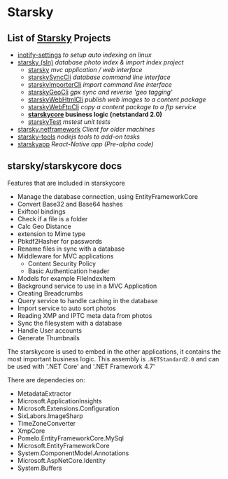 # Starsky
## List of [Starsky](../../readme.md) Projects
 * [inotify-settings](../../inotify-settings/readme.md) _to setup auto indexing on linux_
 * [starsky (sln)](../../starsky/readme.md) _database photo index & import index project_
    * [starsky](../../starsky/starsky/readme.md) _mvc application / web interface_
    * [starskySyncCli](../../starsky/starskysynccli/readme.md)  _database command line interface_
    * [starskyImporterCli](../../starsky/starskyimportercli/readme.md)  _import command line interface_
    * [starskyGeoCli](../../starsky/starskygeocli/readme.md)  _gpx sync and reverse 'geo tagging'_
    * [starskyWebHtmlCli](../../starsky/starskywebhtmlcli/readme.md)  _publish web images to a content package_
    * [starskyWebFtpCli](../../starsky/starskywebftpcli/readme.md)  _copy a content package to a ftp service_
    * __[starskycore](../../starsky/starskycore/readme.md) business logic (netstandard 2.0)__
    * [starskyTest](../../starsky/starskytest/readme.md)  _mstest unit tests_
 * [starsky.netframework](../../starsky.netframework/readme.md) _Client for older machines_
 * [starsky-tools](../../starsky-tools/readme.md) _nodejs tools to add-on tasks_
 * [starskyapp](../../starskyapp/readme.md) _React-Native app (Pre-alpha code)_

## starsky/starskycore docs

Features that are included in starskycore
- Manage the database connection, using EntityFrameworkCore
- Convert Base32 and Base64 hashes
- Exiftool bindings
- Check if a file is a folder
- Calc Geo Distance
- extension to Mime type
- Pbkdf2Hasher for passwords
- Rename files in sync with a database
- Middleware for MVC applications
  - Content Security Policy
  - Basic Authentication header
- Models for example FileIndexItem
- Background service to use in a MVC Application
- Creating Breadcrumbs
- Query service to handle caching in the database
- Import service to auto sort photos
- Reading XMP and IPTC meta data from photos
- Sync the filesystem with a database
- Handle User accounts
- Generate Thumbnails

The starskycore is used to embed in the other applications, it contains the most important business logic. This assembly is `.NETStandard2.0` and can be used with '.NET Core' and '.NET Framework 4.7'  

There are dependecies on:
- MetadataExtractor
- Microsoft.ApplicationInsights
- Microsoft.Extensions.Configuration
- SixLabors.ImageSharp
- TimeZoneConverter
- XmpCore
- Pomelo.EntityFrameworkCore.MySql
- Microsoft.EntityFrameworkCore
- System.ComponentModel.Annotations
- Microsoft.AspNetCore.Identity
- System.Buffers
